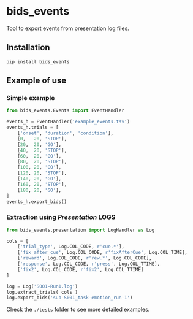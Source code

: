 # bids_events

Tool to export events from presentation log files.

## Installation

```
pip install bids_events
```

## Example of use

### Simple example
```python
from bids_events.Events import EventHandler

events_h = EventHandler('example_events.tsv')
events_h.trials = [
    ['onset', 'duration', 'condition'],
    [0,   20, 'STOP'],
    [20,  20, 'GO'],
    [40,  20, 'STOP'],
    [60,  20, 'GO'],
    [80,  20, 'STOP'],
    [100, 20, 'GO'],
    [120, 20, 'STOP'],
    [140, 20, 'GO'],
    [160, 20, 'STOP'],
    [180, 20, 'GO'],
]
events_h.export_bids()
```

### Extraction using *Presentation* LOGS
```python
from bids_events.presentation import LogHandler as Log

cols = [
    ['trial_type', Log.COL_CODE, r'cue.*'],
    ['fix_after_cue', Log.COL_CODE, r'fixAfterCue', Log.COL_TIME],
    ['reward', Log.COL_CODE, r'rew.*', Log.COL_CODE],
    ['response', Log.COL_CODE, r'press', Log.COL_TTIME],
    ['fix2', Log.COL_CODE, r'fix2', Log.COL_TTIME]
]

log = Log('S001-Run1.log')
log.extract_trials( cols )
log.export_bids('sub-S001_task-emotion_run-1')
```

Check the `./tests` folder to see more detailed examples.